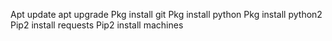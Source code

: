 Apt update
apt upgrade
Pkg install git 
Pkg install python 
Pkg install python2 
Pip2 install requests 
Pip2 install machines
